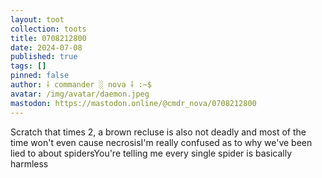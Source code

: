 ```yaml
---
layout: toot
collection: toots
title: 0708212800
date: 2024-07-08
published: true
tags: []
pinned: false
author: ⸸ commander ░ nova ⸸ :~$
avatar: /img/avatar/daemon.jpeg
mastodon: https://mastodon.online/@cmdr_nova/0708212800
---
```


Scratch that times 2, a brown recluse is also not deadly and most of the time won't even cause necrosisI'm really confused as to why we've been lied to about spidersYou're telling me every single spider is basically harmless
